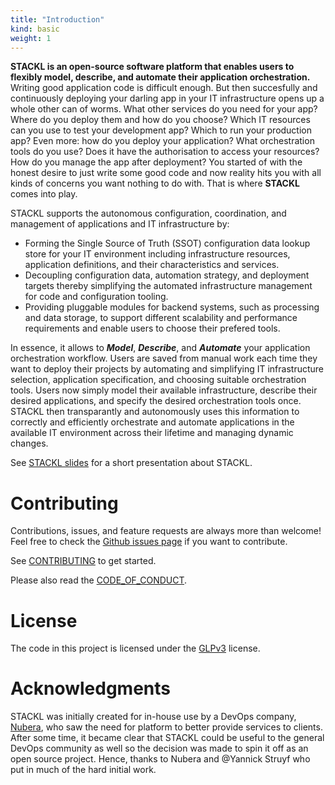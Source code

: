 ```yaml
---
title: "Introduction"
kind: basic
weight: 1
---
```


**STACKL is an open-source software platform that enables users to flexibly model, describe, and automate their application orchestration.**
Writing good application code is difficult enough. 
But then succesfully and continuously deploying your darling app in your IT infrastructure opens up a whole other can of worms.
What other services do you need for your app? Where do you deploy them and how do you choose? Which IT resources can you use to test your development app? Which to run your production app?
Even more: how do you deploy your application? What orchestration tools do you use? Does it have the authorisation to access your resources? How do you manage the app after deployment?
You started of with the honest desire to just write some good code and now reality hits you with all kinds of concerns you want nothing to do with. That is where **STACKL** comes into play.

STACKL supports the autonomous configuration, coordination, and management of applications and IT infrastructure by:

* Forming the Single Source of Truth (SSOT) configuration data lookup store for your IT environment including infrastructure resources, application definitions, and their characteristics and services.
* Decoupling configuration data, automation strategy, and deployment targets thereby simplifying the automated infrastructure management for code and configuration tooling.
* Providing pluggable modules for backend systems, such as processing and data storage, to support different scalability and performance requirements and enable users to choose their prefered tools.

In essence, it allows to ***Model***, ***Describe***, and ***Automate*** your application orchestration workflow. Users are saved from  manual work each time they want to deploy their projects by automating and simplifying IT infrastructure selection, application specification, and choosing suitable orchestration tools. Users now simply model their available infrastructure, describe their desired applications, and specify the desired orchestration tools once. STACKL then transparantly and autonomously uses this information to correctly and efficiently orchestrate and automate applications in the available IT environment across their lifetime and managing dynamic changes.

See [STACKL slides](https://drive.google.com/open?id=10ZmqGU3pOc6EJyZpED4fMgav5pD01RztLkfSn3Jl9EA) for a short presentation about STACKL.

# Contributing

Contributions, issues, and feature requests are always more than welcome! Feel free to check the  [Github issues page](https://github.com/kefranabg/readme-md-generator/issues) if you want to contribute.

See [CONTRIBUTING](CONTRIBUTING.md) to get started.

Please also read the [CODE_OF_CONDUCT](CODE_OF_CONDUCT.md).


# License

The code in this project is licensed under the [GLPv3](LICENSE) license.

# Acknowledgments

STACKL was initially created for in-house use by a DevOps company, [Nubera](https://www.nubera.eu/), who saw the need for platform to better provide  services to clients. After some time, it became clear that STACKL could be useful to the general DevOps community as well so the decision was made to spin it off as an open source project.
Hence, thanks to Nubera  and @Yannick Struyf who put in much of the hard initial work.
